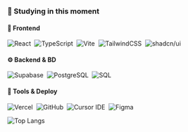 ### 🧠 Studying in this moment

#### 🎨 Frontend
![React](https://img.shields.io/badge/-React-0D1117?style=for-the-badge&logo=react)&nbsp;
![TypeScript](https://img.shields.io/badge/-TypeScript-0D1117?style=for-the-badge&logo=typescript)&nbsp;
![Vite](https://img.shields.io/badge/-Vite-0D1117?style=for-the-badge&logo=vite)&nbsp;
![TailwindCSS](https://img.shields.io/badge/-TailwindCSS-0D1117?style=for-the-badge&logo=tailwindcss)&nbsp;
![shadcn/ui](https://img.shields.io/badge/-shadcn/ui-0D1117?style=for-the-badge&logo=shadcnui)&nbsp;

#### ⚙️ Backend & BD
![Supabase](https://img.shields.io/badge/-Supabase-0D1117?style=for-the-badge&logo=supabase)&nbsp;
![PostgreSQL](https://img.shields.io/badge/-PostgreSQL-0D1117?style=for-the-badge&logo=postgresql)&nbsp;
![SQL](https://img.shields.io/badge/-SQL-0D1117?style=for-the-badge&logo=postgresql&labelColor=0D1117)&nbsp;

#### 🧰 Tools & Deploy
![Vercel](https://img.shields.io/badge/-Vercel-0D1117?style=for-the-badge&logo=vercel)&nbsp;
![GitHub](https://img.shields.io/badge/-GitHub-0D1117?style=for-the-badge&logo=github)&nbsp;
![Cursor IDE](https://img.shields.io/badge/Cursor_IDE-0D1117?style=for-the-badge&logo=data:image/svg+xml;base64,PHN2ZyBmaWxsPSJ3aGl0ZSIgdmlld0JveD0iMCAwIDI0IDI0IiB4bWxucz0iaHR0cDovL3d3dy53My5vcmcvMjAwMC9zdmciPjxwYXRoIGQ9Ik0yIDJsMTEgMTAtMTEgNnoiLz48L3N2Zz4=)&nbsp;
![Figma](https://img.shields.io/badge/-Figma-0D1117?style=for-the-badge&logo=figma)&nbsp;

![Top Langs](https://github-readme-stats.vercel.app/api/top-langs/?username=adilson.junior1&layout=compact&theme=radical)

